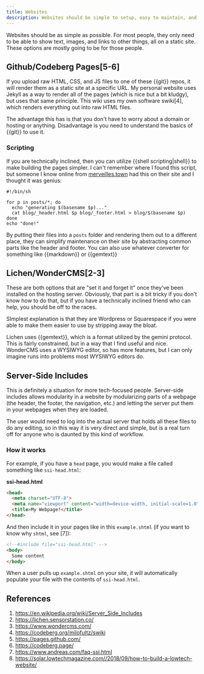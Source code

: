 ```yaml
---
title: Websites
description: Websites should be simple to setup, easy to maintain, and fun.
---
```


Websites should be as simple as possible. For most people, they only need to be able to show text, images, and links to other things, all on a static site. These options are mostly going to be for those people.

## Github/Codeberg Pages[5-6]

If you upload raw HTML, CSS, and JS files to one of these {{git}} repos, it will render them as a static site at a specific URL. My personal website uses Jekyll as a way to render all of the pages (which is nice but a bit kludgy), but uses that same principle. This wiki uses my own software swiki[4], which renders everything out into raw HTML files.

The advantage this has is that you don't have to worry about a domain or hosting or anything. Disadvantage is you need to understand the basics of {{git}} to use it.

### Scripting

If you are technically inclined, then you can utilize {{shell scripting|shell}} to make building the pages simpler. I can't remember where I found this script, but someone I know online from [merveilles.town](https://merveilles.town) had this on their site and I thought it was genius:

```shell
#!/bin/sh

for p in posts/*; do
  echo "generating $(basename $p)..."
  cat blog/_header.html $p blog/_footer.html > blog/$(basename $p)
done
echo "done!"
```

By putting their files into a `posts` folder and rendering them out to a different place, they can simplify maintenance on their site by abstracting common parts like the header and footer. You can also use whatever converter for something like {{markdown}} or {{gemtext}}

## Lichen/WonderCMS[2-3]

These are both options that are "set it and forget it" once they've been installed on the hosting server. Obviously, that part is a bit tricky if you don't know how to do that, but if you have a technically inclined friend who can help, you should be off to the races.

SImplest explanation is that they are Wordpress or Squarespace if you were able to make them easier to use by stripping away the bloat.

Lichen uses {{gemtext}}, which is a format utilized by the gemini protocol. This is fairly constrained, but in a way that I find useful and nice. WonderCMS uses a WYSIWYG editor, so has more features, but I can only imagine runs into problems most WYSIWYG editors do.

## Server-Side Includes

This is definitely a situation for more tech-focused people. Server-side includes allows modularity in a website by modularizing parts of a webpage (the header, the footer, the navigation, etc.) and letting the server put them in your webpages when they are loaded. 

The user would need to log into the actual server that holds all these files to do any editing, so in this way it is very direct and simple, but is a real turn off for anyone who is daunted by this kind of workflow.

### How it works

For example, if you have a `head` page, you would make a file called something like `ssi-head.html`:

**ssi-head.html**

```html
<head>
  <meta charset="UTF-8">
  <meta name="viewport" content="width=device-width, initial-scale=1.0">
  <title>My Webpage!</title>
</head>
```

And then include it in your pages like in this `example.shtml` (if you want to know why `shtml`, see [7]):

```html
<!--#include file="ssi-head.html" -->
<body>
  Some content
</body>
```

When a user pulls up `example.shtml` on your site, it will automatically populate your file with the contents of `ssi-head.html`.

## References

1. https://en.wikipedia.org/wiki/Server_Side_Includes
2. https://lichen.sensorstation.co/
3. https://www.wondercms.com/
4. https://codeberg.org/milofultz/swiki
5. https://pages.github.com/
6. https://codeberg.page/
7. https://www.andreas.com/faq-ssi.html
8. https://solar.lowtechmagazine.com//2018/09/how-to-build-a-lowtech-website/